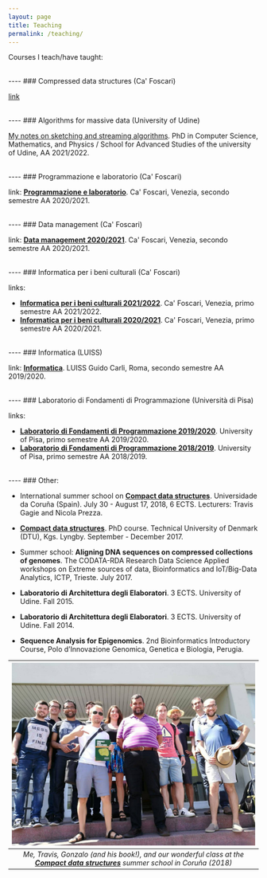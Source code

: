 ```yaml
---
layout: page
title: Teaching
permalink: /teaching/
---
```


Courses I teach/have taught:

<br>
----
### Compressed data structures (Ca' Foscari)

[link](https://www.unive.it/data/insegnamento/364606)

<br>
----
### Algorithms for massive data (University of Udine)

[My notes on sketching and streaming algorithms](pdfs/Algorithms_for_massive_data___notes.pdf). PhD in Computer Science, Mathematics, and Physics / School for Advanced Studies of the university of Udine, AA 2021/2022.

<br>
----
### Programmazione e laboratorio (Ca' Foscari)

link: [**Programmazione e laboratorio**](https://www.unive.it/data/insegnamento/336117). Ca' Foscari, Venezia, secondo semestre AA 2020/2021.

<br>
----
### Data management (Ca' Foscari)

link: [**Data management 2020/2021**](https://www.unive.it/data/insegnamento/279210). Ca' Foscari, Venezia, secondo semestre AA 2020/2021.

<br>
----
### Informatica per i beni culturali (Ca' Foscari)

links: 

- [**Informatica per i beni culturali 2021/2022**](https://www.unive.it/data/insegnamento/357156). Ca' Foscari, Venezia, primo semestre AA 2021/2022.
- [**Informatica per i beni culturali 2020/2021**](https://www.unive.it/data/insegnamento/345425/). Ca' Foscari, Venezia, primo semestre AA 2020/2021.

<br>
----
### Informatica (LUISS)

link: [**Informatica**](https://www.luiss.it/cattedreonline/corso/254/D/1EEL2BASE/2019). LUISS Guido Carli, Roma, secondo semestre AA 2019/2020.

<br>
----
### Laboratorio di Fondamenti di Programmazione (Università di Pisa)

links:

- [**Laboratorio di Fondamenti di Programmazione 2019/2020**](http://pages.di.unipi.it/bodei/CORSO_FP_19/FP/index.html). University of Pisa, primo semestre AA 2019/2020.
- [**Laboratorio di Fondamenti di Programmazione 2018/2019**](http://pages.di.unipi.it/bodei/CORSO_FP_18/FP/index.html). University of Pisa, primo semestre AA 2018/2019. 

<br>
----
### Other:

- International summer school on [**Compact data structures**](https://tv.udc.gal/series/5b6172ca11cad1b7168b4569). Universidade da Coruña (Spain). July 30 - August 17, 2018, 6 ECTS. Lecturers: Travis Gagie and Nicola Prezza. 

- [**Compact data structures**](http://www2.compute.dtu.dk/courses/02951/). PhD course. Technical University of Denmark (DTU), Kgs. Lyngby. September - December 2017. 

- Summer school: **Aligning DNA sequences on compressed collections of genomes**. The CODATA-RDA Research Data Science Applied workshops on Extreme sources of data, Bioinformatics and IoT/Big-Data Analytics, ICTP, Trieste. July 2017. 

- **Laboratorio di Architettura degli Elaboratori**. 3 ECTS. University of Udine. Fall 2015.

- **Laboratorio di Architettura degli Elaboratori**. 3 ECTS. University of Udine. Fall 2014.

- **Sequence Analysis for Epigenomics**. 2nd Bioinformatics Introductory Course, Polo d’Innovazione Genomica, Genetica e Biologia, Perugia. 

| ![CDS](figures/cds-800.jpg) | 
|:--:| 
| *Me, Travis, Gonzalo (and his book!), and our wonderful class at the [**Compact data structures**](http://www.birdsproject.eu/course-compact-data-structures-during-udcs-international-summer-school-2018/) summer school in Coruña (2018)* |
